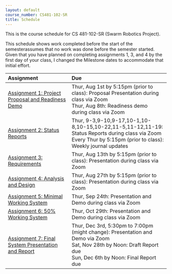 ```yaml
---
layout: default
course_number: CS481-102-SR
title: Schedule
---
```


This is the course schedule for CS 481-102-SR (Swarm Robotics Project).

This schedule shows work completed before the start of the semesterassumes that no work was done before the semester started.  Given that you have planned on completing assignments 1, 3, and 4 by the first day of your class, I changed the Milestone dates to accommodate that initial effort.

**Assignment** | **Due**
:--------------|:---------
[Assignment 1: Project Proposal and Readiness Demo](assign/assign01.html)  | Thur, Aug 1st by 5:15pm (prior to class): Proposal Presentation during class via Zoom<br>Thur, Aug 8th: Readiness demo during class via Zoom
[Assignment 2: Status Reports](assign/assign02.html)                       | Thur, 9-3,9-10,9-17,10-1,10-8,10-15,10-22,11-5,11-12,11-19: Status Reports during class via Zoom<br>Every Thur by 5:15pm (prior to class): Weekly journal updates
[Assignment 3: Requirements](assign/assign03.html)                         | Thur, Aug 13th by 5:15pm (prior to class): Presentation during class via Zoom
[Assignment 4: Analysis and Design](assign/assign04.html)                  | Thur, Aug 27th by 5:15pm (prior to class): Presentation during class via Zoom
[Assignment 5: Minimal Working System](assign/assign05.html)               | Thur, Sep 24th: Presentation and Demo during class via Zoom
[Assignment 6: 50% Working System](assign/assign06.html)                   | Thur, Oct 29th: Presentation and Demo during class via Zoom
[Assignment 7: Final System Presentation and Report](assign/assign07.html) | Thur, Dec 3rd, 5:30pm to 7:00pm (might change): Presentation and Demo via Zoom<br>Sat, Nov 28th by Noon: Draft Report due<br>Sun, Dec 6th by Noon: Final Report due